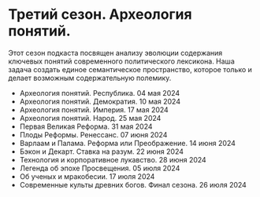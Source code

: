 # Третий сезон. Археология понятий.

Этот сезон подкаста посвящен анализу эволюции содержания ключевых понятий современного политического лексикона.
Наша задача создать единое семантическое пространство, которое только и делает возможным содержательную полемику.

- Археология понятий. Республика. 04 мая 2024
- Археология понятий. Демократия. 10 мая 2024
- Археология понятий. Империя. 17 мая 2024
- Археология понятий. Народ. 25 мая 2024
- Первая Великая Реформа. 31 мая 2024
- Плоды Реформы. Ренессанс. 07 июня 2024
- Варлаам и Палама. Реформа или Преображение. 14 июня 2024
- Бэкон и Декарт. Ставка на разум. 22 июня 2024
- Технология и корпоративное лукавство. 28 июня 2024
- Легенда об эпохе Просвещения. 05 июля 2024
- Об ученых и мракобесии. 17 июля 2024
- Современные культы древних богов. Финал сезона. 26 июля 2024
